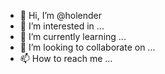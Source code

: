 - 👋 Hi, I’m @holender
- 👀 I’m interested in ...
- 🌱 I’m currently learning ...
- 💞️ I’m looking to collaborate on ...
- 📫 How to reach me ...

<!---
holender/holender is a ✨ special ✨ repository because its `README.md` (this file) appears on your GitHub profile.
You can click the Preview link to take a look at your changes.
--->
